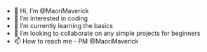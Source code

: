 - 👋 Hi, I’m @MaoriMaverick
- 👀 I’m interested in coding
- 🌱 I’m currently learning the basics
- 💞️ I’m looking to collaborate on any simple projects for beginners
- 📫 How to reach me - PM @MaoriMaverick

<!---
MaoriMaverick/MaoriMaverick is a ✨ special ✨ repository because its `README.md` (this file) appears on your GitHub profile.
You can click the Preview link to take a look at your changes.
--->
